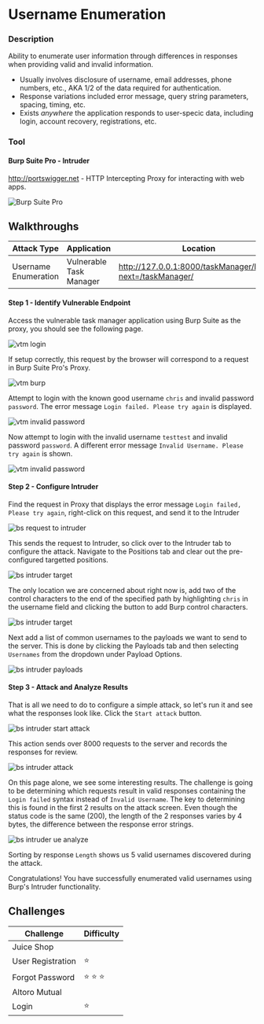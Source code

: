 # Username Enumeration
### Description
Ability to enumerate user information through differences in responses when providing valid and invalid information.
* Usually involves disclosure of username, email addresses, phone numbers, etc., AKA 1/2 of the data required for authentication.
* Response variations included error message, query string parameters, spacing, timing, etc.
* Exists _anywhere_ the application responds to user-specic data, including login, account recovery, registrations, etc.

### Tool
#### Burp Suite Pro - Intruder
http://portswigger.net - HTTP Intercepting Proxy for interacting with web apps.

![Burp Suite Pro](https://github.com/justinlarson/Web-App-Hacking-Workshop/raw/master/img/burpsuite.png)

## Walkthroughs

| Attack Type | Application | Location | Tool |
| ---- | ---- | ---- | ---- |
| Username Enumeration | Vulnerable Task Manager | http://127.0.0.1:8000/taskManager/login/?next=/taskManager/  | intruder |

#### Step 1 - Identify Vulnerable Endpoint

Access the vulnerable task manager application using Burp Suite as the proxy, you should see the following page.

![vtm login](https://github.com/justinlarson/Web-App-Hacking-Workshop/raw/master/img/vtm-login.png)

If setup correctly, this request by the browser will correspond to a request in Burp Suite Pro's Proxy.

![vtm burp](https://github.com/justinlarson/Web-App-Hacking-Workshop/raw/master/img/bs-proxy-vtm.png)

Attempt to login with the known good username `chris` and invalid password `password`.
The error message `Login failed. Please try again` is displayed.

![vtm invalid password](https://github.com/justinlarson/Web-App-Hacking-Workshop/raw/master/img/vtm-invalid-password.png)

Now attempt to login with the invalid username `testtest` and invalid password `password`.
A different error message `Invalid Username. Please try again` is shown.

![vtm invalid password](https://github.com/justinlarson/Web-App-Hacking-Workshop/raw/master/img/vtm-invalid-username.png)

#### Step 2 - Configure Intruder

Find the request in Proxy that displays the error message `Login failed, Please try again`, right-click on this request, and send it to the Intruder

![bs request to intruder](https://github.com/justinlarson/Web-App-Hacking-Workshop/raw/master/img/bs-proxy-send-ue.png)

This sends the request to Intruder, so click over to the Intruder tab to configure the attack.
Navigate to the Positions tab and clear out the pre-configured targetted positions.

![bs intruder target](https://github.com/justinlarson/Web-App-Hacking-Workshop/raw/master/img/bs-intruder-ue-clear.png)

The only location we are concerned about right now is, add two of the control characters to the end of the specified path by highlighting `chris` in the username field and clicking the button to add Burp control characters.

![bs intruder target](https://github.com/justinlarson/Web-App-Hacking-Workshop/raw/master/img/bs-intruder-ue-position.png)

Next add a list of common usernames to the payloads we want to send to the server.
This is done by clicking the Payloads tab and then selecting `Usernames` from the dropdown under Payload Options. 

![bs intruder payloads](https://github.com/justinlarson/Web-App-Hacking-Workshop/raw/master/img/bs-intruder-payloads-usernames.png)

#### Step 3 - Attack and Analyze Results

That is all we need to do to configure a simple attack, so let's run it and see what the responses look like.
Click the `Start attack` button.

![bs intruder start attack](https://github.com/justinlarson/Web-App-Hacking-Workshop/raw/master/img/bs-intruder-start-attack.png)

This action sends over 8000 requests to the server and records the responses for review.

![bs intruder attack](https://github.com/justinlarson/Web-App-Hacking-Workshop/raw/master/img/bs-intruder-attack-ue.png)

On this page alone, we see some interesting results. The challenge is going to be determining which requests result in valid responses containing the `Login failed` syntax instead of `Invalid Username`.
The key to determining this is found in the first 2 results on the attack screen.
Even though the status code is the same (200), the length of the 2 responses varies by 4 bytes, the difference between the response error strings.

![bs intruder ue analyze](https://github.com/justinlarson/Web-App-Hacking-Workshop/raw/master/img/bs-intruder-attack-ue-analyze.png)

Sorting by response `Length` shows us 5 valid usernames discovered during the attack.

Congratulations! You have successfully enumerated valid usernames using Burp's Intruder functionality. 

## Challenges
| Challenge	| Difficulty |
| ----- | ----- |
| Juice Shop | | 
| User Registration | :star: |
| Forgot Password | :star: :star: :star: |
| Altoro Mutual | |
| Login | :star:|
